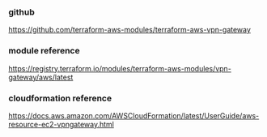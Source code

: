 ### github
https://github.com/terraform-aws-modules/terraform-aws-vpn-gateway

### module reference
https://registry.terraform.io/modules/terraform-aws-modules/vpn-gateway/aws/latest

### cloudformation reference
https://docs.aws.amazon.com/AWSCloudFormation/latest/UserGuide/aws-resource-ec2-vpngateway.html